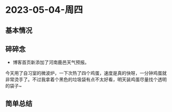 # 2023-05-04-周四

## 基本情况



## 碎碎念

- 博客首页新添加了河南鹿邑天气预报。

今天用了自习室的微波炉，一下次热了四个鸡蛋，速度是真的快呀，一分钟鸡蛋就非常烫手了。不过我拿着个黑色的垃圾袋有点不太好看，明天装鸡蛋尽量找个透明的袋子~



## 简单总结


